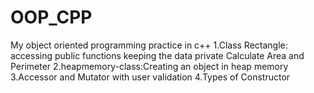 # OOP_CPP
My object oriented programming practice in c++
1.Class Rectangle: accessing public functions keeping the data private Calculate Area and Perimeter
2.heapmemory-class:Creating an object in heap memory
3.Accessor and Mutator with user validation
4.Types of Constructor
